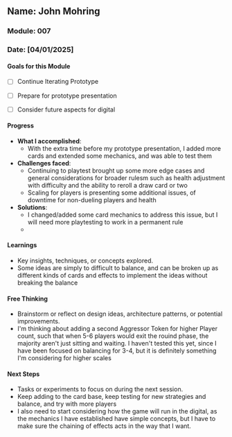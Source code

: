 <!-- Markdown Docs: https://docs.github.com/en/get-started/writing-on-github/getting-started-with-writing-and-formatting-on-github/basic-writing-and-formatting-syntax -->
## Name: John Mohring
### Module: 007

<!-- Repeat the below as needed-->
### Date: [04/01/2025]

#### Goals for this Module
<!-- Example Template (include the brackets to make a checklist, fill them in as appropriate -->
- [ ] Continue Iterating Prototype
- [ ] Prepare for prototype presentation
- [ ] Consider future aspects for digital 


#### Progress
- **What I accomplished**:
  - With the extra time before my prototype presentation, I added more cards and extended some mechanics, and was able to test them 
- **Challenges faced**:
  - Continuing to playtest brought up some more edge cases and general considerations for broader rulesm such as health adjustment with difficulty and the ability to reroll a draw card or two
  - Scaling for players is presenting some additional issues, of downtime for non-dueling players and health <!--Your entry here or N/A if not applicable for this entry-->
- **Solutions**:
  - I changed/added some card mechanics to address this issue, but I will need more playtesting to work in a permanent rule
  -  <!--Your entry here or N/A if not applicable for this entry-->

#### Learnings
- Key insights, techniques, or concepts explored.
-  Some ideas are simply to difficult to balance, and can be broken up as different kinds of cards and effects to implement the ideas without breaking the balance<!--Your entry here or N/A if not applicable for this entry-->

#### Free Thinking
- Brainstorm or reflect on design ideas, architecture patterns, or potential improvements.
- I'm thinking about adding a second Aggressor Token for higher Player count, such that when 5-6 players would exit the rouind phase, the majority aren't just sitting and waiting. I haven't tested this yet, since I have been focused on balancing for 3-4, but it is definitely something I'm considering for higher scales <!--Your entry here or N/A if not applicable for this entry-->
<!--

- Example prompts:
  - "What if the player interactions were asynchronous instead of real-time?"
  - "How could ECS improve performance in this system?"
  - "Does my current design support scalability? How can it improve?"
  
-->

#### Next Steps
- Tasks or experiments to focus on during the next session.
-  Keep adding to the card base, keep testing for new strategies and balance, and try with more players
-  I also need to start considering how the game will run in the digital, as the mechanics I have established have simple concepts, but I have to make sure the chaining of effects acts in the way that I want.<!--Your entry here or N/A if not applicable for this entry-->
